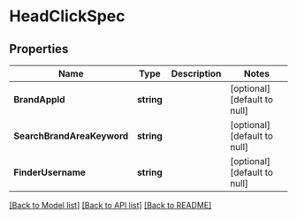 # HeadClickSpec

## Properties
Name | Type | Description | Notes
------------ | ------------- | ------------- | -------------
**BrandAppId** | **string** |  | [optional] [default to null]
**SearchBrandAreaKeyword** | **string** |  | [optional] [default to null]
**FinderUsername** | **string** |  | [optional] [default to null]

[[Back to Model list]](../README.md#documentation-for-models) [[Back to API list]](../README.md#documentation-for-api-endpoints) [[Back to README]](../README.md)


